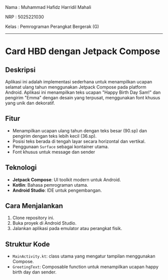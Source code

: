 Nama : Muhammad Hafidz Harridil Mahali

NRP : 5025221030

Kelas : Pemrograman Perangkat Bergerak (G)

---

# Card HBD dengan Jetpack Compose

## Deskripsi
Aplikasi ini adalah implementasi sederhana untuk menampilkan ucapan selamat ulang tahun menggunakan Jetpack Compose pada platform Android. Aplikasi ini menampilkan teks ucapan "Happy Birth Day Sam!" dan pengirim "Emma" dengan desain yang terpusat, menggunakan font khusus yang unik dan dekoratif.

## Fitur
- Menampilkan ucapan ulang tahun dengan teks besar (90.sp) dan pengirim dengan teks lebih kecil (36.sp).
- Posisi teks berada di tengah layar secara horizontal dan vertikal.
- Penggunaan `Surface` sebagai kontainer utama.
- Font khusus untuk message dan sender

## Teknologi
- **Jetpack Compose**: UI toolkit modern untuk Android.
- **Kotlin**: Bahasa pemrograman utama.
- **Android Studio**: IDE untuk pengembangan.

## Cara Menjalankan
1. Clone repository ini.
2. Buka proyek di Android Studio.
3. Jalankan aplikasi pada emulator atau perangkat fisik.

## Struktur Kode
- `MainActivity.kt`: class utama yang mengatur tampilan menggunakan Compose.
- `GreetingText`: Composable function untuk menampilkan ucapan happy birth day dan sender.

